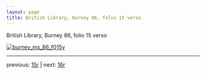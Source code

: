 ```yaml
---
layout: page
title: British Library, Burney 86, folio 15 verso
---
```


British Library, Burney 86, folio 15 verso

[![burney_ms_86_f015v](http://www.homermultitext.org/iipsrv?IIIF=/project/homer/pyramidal/deepzoom/bl/burney86imgs/v1/burney_ms_86_f015v.tif/full/800,/0/default.jpg)](http://www.homermultitext.org/ict2/?urn=urn:cite2:bl:burney86imgs.v1:burney_ms_86_f015v) 

---

previous:  [15r](../15r/) | next: [16r](../16r/)